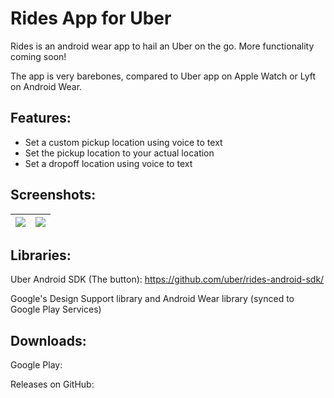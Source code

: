 # Rides App for Uber

Rides is an android wear app to hail an Uber on the go. More functionality coming soon!

The app is very barebones, compared to Uber app on Apple Watch or Lyft on Android Wear.

## Features:

* Set a custom pickup location using voice to text
* Set the pickup location to your actual location
* Set a dropoff location using voice to text

## Screenshots:

| ![](http://i.imgur.com/I41FKRP.png?1) | ![](http://i.imgur.com/Y9dttnp.png?1) |
|--------------------------------------|--------------------------------------|

## Libraries:

Uber Android SDK (The button): https://github.com/uber/rides-android-sdk/

Google's Design Support library and Android Wear library (synced to Google Play Services)

## Downloads:

Google Play: 

Releases on GitHub: 